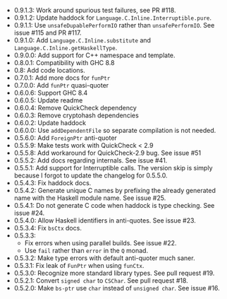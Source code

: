 - 0.9.1.3: Work around spurious test failures, see PR #118.
- 0.9.1.2: Update haddock for `Language.C.Inline.Interruptible.pure`.
- 0.9.1.1: Use `unsafeDupablePerformIO` rather than `unsafePerformIO`. See issue #115 and PR #117.
- 0.9.1.0: Add `Language.C.Inline.substitute` and `Language.C.Inline.getHaskellType`.
- 0.9.0.0: Add support for C++ namespace and template.
- 0.8.0.1: Compatibility with GHC 8.8
- 0.8: Add code locations.
- 0.7.0.1: Add more docs for `funPtr`
- 0.7.0.0: Add `funPtr` quasi-quoter
- 0.6.0.6: Support GHC 8.4
- 0.6.0.5: Update readme
- 0.6.0.4: Remove QuickCheck dependency
- 0.6.0.3: Remove cryptohash dependencies
- 0.6.0.2: Update haddock
- 0.6.0.0: Use `addDependentFile` so separate compilation is not needed.
- 0.5.6.0: Add `ForeignPtr` anti-quoter
- 0.5.5.9: Make tests work with QuickCheck < 2.9
- 0.5.5.8: Add workaround for QuickCheck-2.9 bug. See issue #51
- 0.5.5.2: Add docs regarding internals. See issue #41.
- 0.5.5.1: Add support for Interruptible calls. The version skip is
  simply because I forgot to update the changelog for 0.5.5.0.
- 0.5.4.3: Fix haddock docs.
- 0.5.4.2: Generate unique C names by prefixing the already generated
  name with the Haskell module name.  See issue #25.
- 0.5.4.1: Do not generate C code when haddock is type checking.  See
  issue #24.
- 0.5.4.0: Allow Haskell identifiers in anti-quotes.  See issue #23.
- 0.5.3.4: Fix `bsCtx` docs.
- 0.5.3.3:
  * Fix errors when using parallel builds.  See issue #22.
  * Use `fail` rather than `error` in the `Q` monad.
- 0.5.3.2: Make type errors with default anti-quoter much saner.
- 0.5.3.1: Fix leak of `FunPtr` when using `funCtx`.
- 0.5.3.0: Recognize more standard library types.  See pull request #19.
- 0.5.2.1: Convert `signed char` to `CSChar`.  See pull request #18.
- 0.5.2.0: Make `bs-ptr` use `char` instead of `unsigned char`.  See
  issue #16.
